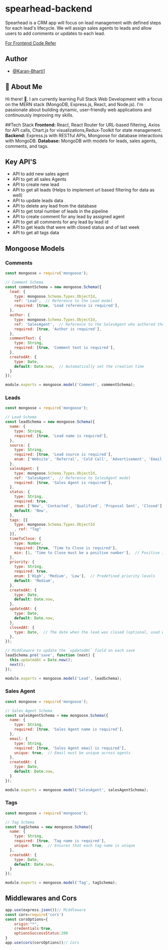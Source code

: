 # spearhead-backend

Spearhead is a CRM app will focus on lead management with defined steps for each lead's lifecycle.
We will assign sales agents to leads and allow users to add comments or updates to each lead.

[For Frontend Code Refer](https://github.com/Karan-Bharti1/Spearhead)

## Author

- [@Karan-Bharti1](https://github.com/Karan-Bharti1)



## 🚀 About Me
Hi there! 👋.
I am currently learning Full Stack Web Development with a focus on the MERN stack (MongoDB, Express.js, React, and Node.js). I'm passionate about building dynamic, user-friendly web applications and continuously improving my skills.

##Tech Stack
**Frontend:** React, React Router for URL-based filtering, Axios for API calls, Chart.js for visualizations,Redux-Toolkit for state management.
**Backend:** Express.js with RESTful APIs, Mongoose for database interactions with MongoDB.
**Database:** MongoDB with models for leads, sales agents, comments, and tags.

## Key API'S

- API to add new sales agent
- API to get all sales Agents
- API to create new lead
- API to get all leads (Helps to implement url based filtering for data as well)
- API to update leads data
- API to delete any lead from the database
- API to get total number of leads in the pipeline
- API to create comment for any lead by assigned agent
- API to get all comments for any lead by lead id
- API to get leads that were with closed status and of last week
- API to get all tags data


## Mongoose Models

### Comments

```javascript
const mongoose = require('mongoose');

// Comment Schema
const commentSchema = new mongoose.Schema({
  lead: {
    type: mongoose.Schema.Types.ObjectId,
    ref: 'Lead',  // Reference to the Lead model
    required: [true, 'Lead reference is required'],
  },
  author: {
    type: mongoose.Schema.Types.ObjectId,
    ref: 'SalesAgent',  // Reference to the SalesAgent who authored the comment
    required: [true, 'Author is required'],
  },
  commentText: {
    type: String,
    required: [true, 'Comment text is required'],
  },
  createdAt: {
    type: Date,
    default: Date.now,  // Automatically set the creation time
  }
});

module.exports = mongoose.model('Comment', commentSchema);

```

  ### Leads

```javascript
const mongoose = require('mongoose');

// Lead Schema
const leadSchema = new mongoose.Schema({
  name: {
    type: String,
    required: [true, 'Lead name is required'],
  },
  source: {
    type: String,
    required: [true, 'Lead source is required'],
    enum: ['Website', 'Referral', 'Cold Call', 'Advertisement', 'Email', 'Other'],  // Predefined lead sources
  },
  salesAgent: {
    type: mongoose.Schema.Types.ObjectId,
    ref: 'SalesAgent',  // Reference to SalesAgent model
    required: [true, 'Sales Agent is required'],
  },
  status: {
    type: String,
    required: true,
    enum: ['New', 'Contacted', 'Qualified', 'Proposal Sent', 'Closed'],  // Predefined lead statuses
    default: 'New',
  },
  tags: [{
    type: mongoose.Schema.Types.ObjectId
    , ref: "Tag"  
  }],
  timeToClose: {
    type: Number,
    required: [true, 'Time to Close is required'],
    min: [1, 'Time to Close must be a positive number'],  // Positive integer validation
  },
  priority: {
    type: String,
    required: true,
    enum: ['High', 'Medium', 'Low'],  // Predefined priority levels
    default: 'Medium',
  },
  createdAt: {
    type: Date,
    default: Date.now,
  },
  updatedAt: {
    type: Date,
    default: Date.now,
  },
  closedAt: {
    type: Date,  // The date when the lead was closed (optional, used when status is "Closed")
  },
});

// Middleware to update the `updatedAt` field on each save
leadSchema.pre('save', function (next) {
  this.updatedAt = Date.now();
  next();
});

module.exports = mongoose.model('Lead', leadSchema);

```

### Sales Agent

```javascript
const mongoose = require('mongoose');

// Sales Agent Schema
const salesAgentSchema = new mongoose.Schema({
  name: {
    type: String,
    required: [true, 'Sales Agent name is required'],
  },
  email: {
    type: String,
    required: [true, 'Sales Agent email is required'],
    unique: true,  // Email must be unique across agents
  },
  createdAt: {
    type: Date,
    default: Date.now,
  }
});

module.exports = mongoose.model('SalesAgent', salesAgentSchema);

```

### Tags

```javascript
const mongoose = require('mongoose');

// Tag Schema
const tagSchema = new mongoose.Schema({
  name: {
    type: String,
    required: [true, 'Tag name is required'],
    unique: true,  // Ensures that each tag name is unique
  },
  createdAt: {
    type: Date,
    default: Date.now,
  }
});

module.exports = mongoose.model('Tag', tagSchema);

```

## Middlewares and Cors

```javascript
app.use(express.json())// Middleware
const cors=require('cors')
const corsOptions={
    origin:"*",
    credentials:true,
    optionsSuccessStatus:200
}
app.use(cors(corsOptions))// Cors
```
